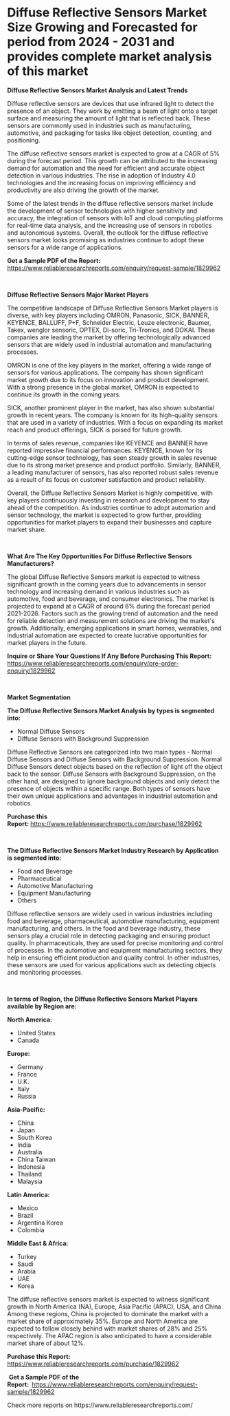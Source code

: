 <p><h1>Diffuse Reflective Sensors Market Size Growing and Forecasted for period from 2024 - 2031 and provides complete market analysis of this market</h1></p><p><strong>Diffuse Reflective Sensors Market Analysis and Latest Trends</strong></p>
<p><p>Diffuse reflective sensors are devices that use infrared light to detect the presence of an object. They work by emitting a beam of light onto a target surface and measuring the amount of light that is reflected back. These sensors are commonly used in industries such as manufacturing, automotive, and packaging for tasks like object detection, counting, and positioning.</p><p>The diffuse reflective sensors market is expected to grow at a CAGR of 5% during the forecast period. This growth can be attributed to the increasing demand for automation and the need for efficient and accurate object detection in various industries. The rise in adoption of Industry 4.0 technologies and the increasing focus on improving efficiency and productivity are also driving the growth of the market.</p><p>Some of the latest trends in the diffuse reflective sensors market include the development of sensor technologies with higher sensitivity and accuracy, the integration of sensors with IoT and cloud computing platforms for real-time data analysis, and the increasing use of sensors in robotics and autonomous systems. Overall, the outlook for the diffuse reflective sensors market looks promising as industries continue to adopt these sensors for a wide range of applications.</p></p>
<p><strong>Get a Sample PDF of the Report:&nbsp;</strong> <a href="https://www.reliableresearchreports.com/enquiry/request-sample/1829962">https://www.reliableresearchreports.com/enquiry/request-sample/1829962</a></p>
<p>&nbsp;</p>
<p><strong>Diffuse Reflective Sensors Major Market Players</strong></p>
<p><p>The competitive landscape of Diffuse Reflective Sensors Market players is diverse, with key players including OMRON, Panasonic, SICK, BANNER, KEYENCE, BALLUFF, P+F, Schneider Electric, Leuze electronic, Baumer, Takex, wenglor sensoric, OPTEX, Di-soric, Tri-Tronics, and DOKAI. These companies are leading the market by offering technologically advanced sensors that are widely used in industrial automation and manufacturing processes.</p><p>OMRON is one of the key players in the market, offering a wide range of sensors for various applications. The company has shown significant market growth due to its focus on innovation and product development. With a strong presence in the global market, OMRON is expected to continue its growth in the coming years.</p><p>SICK, another prominent player in the market, has also shown substantial growth in recent years. The company is known for its high-quality sensors that are used in a variety of industries. With a focus on expanding its market reach and product offerings, SICK is poised for future growth.</p><p>In terms of sales revenue, companies like KEYENCE and BANNER have reported impressive financial performances. KEYENCE, known for its cutting-edge sensor technology, has seen steady growth in sales revenue due to its strong market presence and product portfolio. Similarly, BANNER, a leading manufacturer of sensors, has also reported robust sales revenue as a result of its focus on customer satisfaction and product reliability.</p><p>Overall, the Diffuse Reflective Sensors Market is highly competitive, with key players continuously investing in research and development to stay ahead of the competition. As industries continue to adopt automation and sensor technology, the market is expected to grow further, providing opportunities for market players to expand their businesses and capture market share.</p></p>
<p>&nbsp;</p>
<p><strong>What Are The Key Opportunities For Diffuse Reflective Sensors Manufacturers?</strong></p>
<p><p>The global Diffuse Reflective Sensors market is expected to witness significant growth in the coming years due to advancements in sensor technology and increasing demand in various industries such as automotive, food and beverage, and consumer electronics. The market is projected to expand at a CAGR of around 6% during the forecast period 2021-2026. Factors such as the growing trend of automation and the need for reliable detection and measurement solutions are driving the market's growth. Additionally, emerging applications in smart homes, wearables, and industrial automation are expected to create lucrative opportunities for market players in the future.</p></p>
<p><strong>Inquire or Share Your Questions If Any Before Purchasing This Report:</strong> <a href="https://www.reliableresearchreports.com/enquiry/pre-order-enquiry/1829962">https://www.reliableresearchreports.com/enquiry/pre-order-enquiry/1829962</a></p>
<p>&nbsp;</p>
<p><strong>Market Segmentation</strong></p>
<p><strong>The Diffuse Reflective Sensors Market Analysis by types is segmented into:</strong></p>
<p><ul><li>Normal Diffuse Sensors</li><li>Diffuse Sensors with Background Suppression</li></ul></p>
<p><p>Diffuse Reflective Sensors are categorized into two main types - Normal Diffuse Sensors and Diffuse Sensors with Background Suppression. Normal Diffuse Sensors detect objects based on the reflection of light off the object back to the sensor. Diffuse Sensors with Background Suppression, on the other hand, are designed to ignore background objects and only detect the presence of objects within a specific range. Both types of sensors have their own unique applications and advantages in industrial automation and robotics.</p></p>
<p><strong>Purchase this Report:&nbsp;</strong><a href="https://www.reliableresearchreports.com/purchase/1829962">https://www.reliableresearchreports.com/purchase/1829962</a></p>
<p>&nbsp;</p>
<p><strong>The Diffuse Reflective Sensors Market Industry Research by Application is segmented into:</strong></p>
<p><ul><li>Food and Beverage</li><li>Pharmaceutical</li><li>Automotive Manufacturing</li><li>Equipment Manufacturing</li><li>Others</li></ul></p>
<p><p>Diffuse reflective sensors are widely used in various industries including food and beverage, pharmaceutical, automotive manufacturing, equipment manufacturing, and others. In the food and beverage industry, these sensors play a crucial role in detecting packaging and ensuring product quality. In pharmaceuticals, they are used for precise monitoring and control of processes. In the automotive and equipment manufacturing sectors, they help in ensuring efficient production and quality control. In other industries, these sensors are used for various applications such as detecting objects and monitoring processes.</p></p>
<p>&nbsp;</p>
<p><strong>In terms of Region, the Diffuse Reflective Sensors Market Players available by Region are:</strong></p>
<p>
    <p> <strong> North America: </strong>
        <ul>
            <li>United States</li>
            <li>Canada</li>
        </ul>
        </p> 
    <p> <strong> Europe: </strong>
        <ul>
            <li>Germany</li>
            <li>France</li>
            <li>U.K.</li>
            <li>Italy</li>
            <li>Russia</li>
        </ul>
        </p> 
    <p> <strong> Asia-Pacific: </strong>
        <ul>
            <li>China</li>
            <li>Japan</li>
            <li>South Korea</li>
            <li>India</li>
            <li>Australia</li>
            <li>China Taiwan</li>
            <li>Indonesia</li>
            <li>Thailand</li>
            <li>Malaysia</li>
        </ul>
        </p> 
    <p> <strong> Latin America: </strong>
        <ul>
            <li>Mexico</li>
            <li>Brazil</li>
            <li>Argentina Korea</li>
            <li>Colombia</li>
        </ul>
        </p> 
    <p> <strong> Middle East & Africa: </strong>
        <ul>
            <li>Turkey</li>
            <li>Saudi</li>
            <li>Arabia</li>
            <li>UAE</li>
            <li>Korea</li>
        </ul>
    </p>
    </p>
<p><p>The diffuse reflective sensors market is expected to witness significant growth in North America (NA), Europe, Asia Pacific (APAC), USA, and China. Among these regions, China is projected to dominate the market with a market share of approximately 35%. Europe and North America are expected to follow closely behind with market shares of 28% and 25% respectively. The APAC region is also anticipated to have a considerable market share of about 12%.</p></p>
<p><strong>Purchase this Report: </strong><a href="https://www.reliableresearchreports.com/purchase/1829962">https://www.reliableresearchreports.com/purchase/1829962</a></p>
<p>&nbsp;<strong>Get a Sample PDF of the Report:&nbsp;&nbsp;</strong><a href="https://www.reliableresearchreports.com/enquiry/request-sample/1829962">https://www.reliableresearchreports.com/enquiry/request-sample/1829962</a></p>
<p><strong></strong></p>
<p>Check more reports on https://www.reliableresearchreports.com/</p>
